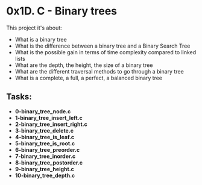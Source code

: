 # 0x1D. C - Binary trees

This project it's about:

- What is a binary tree
- What is the difference between a binary tree and a Binary Search Tree
- What is the possible gain in terms of time complexity compared to linked lists
- What are the depth, the height, the size of a binary tree
- What are the different traversal methods to go through a binary tree
- What is a complete, a full, a perfect, a balanced binary tree

## Tasks:

- **0-binary_tree_node.c**
- **1-binary_tree_insert_left.c**
- **2-binary_tree_insert_right.c**
- **3-binary_tree_delete.c**
- **4-binary_tree_is_leaf.c**
- **5-binary_tree_is_root.c**
- **6-binary_tree_preorder.c**
- **7-binary_tree_inorder.c**
- **8-binary_tree_postorder.c**
- **9-binary_tree_height.c**
- **10-binary_tree_depth.c**

